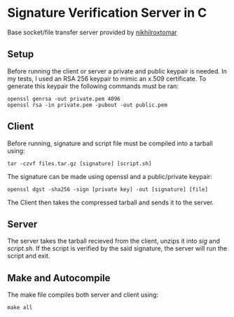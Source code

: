 # Signature Verification Server in C

Base socket/file transfer server provided by [nikhilroxtomar](https://github.com/nikhilroxtomar/File-Transfer-using-TCP-Socket-in-C/blob/master/server.c)

## Setup
Before running the client or server a private and public keypair is needed. In my tests, I used an RSA 256 keypair to mimic an x.509 certificate.
To generate this keypair the following commands must be ran:
```Shell
openssl genrsa -out private.pem 4096
openssl rsa -in private.pem -pubout -out public.pem
```

## Client
Before running, signature and script file must be compiled into a tarball using: 
```Shell
tar -czvf files.tar.gz [signature] [script.sh]
```
The signature can be made using openssl and a public/private keypair:
```Shell
openssl dgst -sha256 -sign [private key] -out [signature] [file]
```
The Client then takes the compressed tarball and sends it to the server.
## Server
The server takes the tarball recieved from the client, unzips it into _sig_ and _script.sh_. If the script is verified by the said signature, the server will run the script and exit.  

## Make and Autocompile
The make file compiles both server and client using:
```Shell
make all
```
